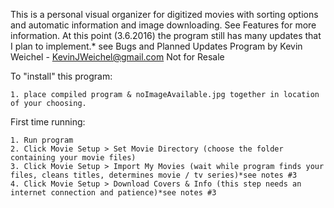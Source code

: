 This is a personal visual organizer for digitized movies with sorting options and automatic information and image downloading.
See Features for more information.
At this point (3.6.2016) the program still has many updates that I plan to implement.* see Bugs and Planned Updates
Program by Kevin Weichel - KevinJWeichel@gmail.com
Not for Resale


To "install" this program:

	1. place compiled program & noImageAvailable.jpg together in location of your choosing.
	

First time running:

	1. Run program
	2. Click Movie Setup > Set Movie Directory (choose the folder containing your movie files)
	3. Click Movie Setup > Import My Movies (wait while program finds your files, cleans titles, determines movie / tv series)*see notes #3
	4. Click Movie Setup > Download Covers & Info (this step needs an internet connection and patience)*see notes #3
